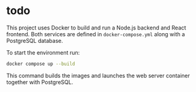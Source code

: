 # todo

This project uses Docker to build and run a Node.js backend and React frontend.
Both services are defined in `docker-compose.yml` along with a PostgreSQL
database.

To start the environment run:

```sh
docker compose up --build
```

This command builds the images and launches the web server container together
with PostgreSQL.